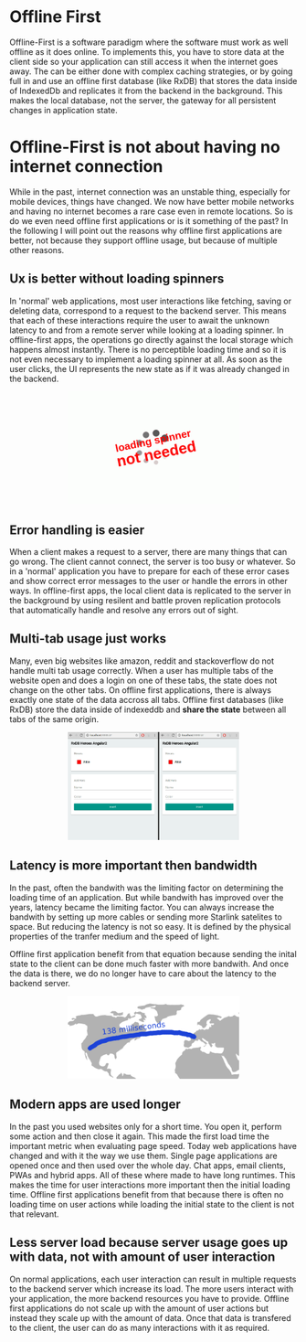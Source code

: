 # Offline First

Offline-First is a software paradigm where the software must work as well offline as it does online.
To implements this, you have to store data at the client side so your application can still access it when the internet goes away.
The can be either done with complex caching strategies, or by going full in and use an offline first database (like RxDB) that stores the data inside of IndexedDb and replicates it from the backend in the background. This makes the local database, not the server, the gateway for all persistent changes in application state.

# Offline-First is not about having no internet connection

While in the past, internet connection was an unstable thing, especially for mobile devices, things have changed. We now have better mobile networks and having no internet becomes a rare case even in remote locations.
So is do we even need offline first applications or is it something of the past? In the following I will point out the reasons why offline first applications are better, not because they support offline usage, but because of multiple other reasons.

## Ux is better without loading spinners

In 'normal' web applications, most user interactions like fetching, saving or deleting data, correspond to a request to the backend server. This means that each of these interactions require the user to await the unknown latency to and from a remote server while looking at a loading spinner.
In offline-first apps, the operations go directly against the local storage which happens almost instantly. There is no perceptible loading time and so it is not even necessary to implement a loading spinner at all. As soon as the user clicks, the UI represents the new state as if it was already changed in the backend.

<p align="center">
  <img src="./files/loading-spinner-not-needed.gif" alt="loading spinner not needed" width="300" />
</p>

## Error handling is easier

When a client makes a request to a server, there are many things that can go wrong. The client cannot connect, the server is too busy or whatever. So in a 'normal' application you have to prepare for each of these error cases and show correct error messages to the user or handle the errors in other ways.
In offline-first apps, the local client data is replicated to the server in the background by using resilent and battle proven replication protocols that automatically handle and resolve any errors out of sight.

## Multi-tab usage just works

Many, even big websites like amazon, reddit and stackoverflow do not handle multi tab usage correctly. When a user has multiple tabs of the website open and does a login on one of these tabs, the state does not change on the other tabs.
On offline first applications, there is always exactly one state of the data accross all tabs. Offline first databases (like RxDB) store the data inside of indexeddb and **share the state** between all tabs of the same origin.

<p align="center">
  <img src="./files/multiwindow.gif" alt="RxDB multi tab" width="300" />
</p>

## Latency is more important then bandwidth

In the past, often the bandwith was the limiting factor on determining the loading time of an application.
But while bandwith has improved over the years, latency became the limiting factor.
You can always increase the bandwith by setting up more cables or sending more Starlink satelites to space.
But reducing the latency is not so easy. It is defined by the physical properties of the tranfer medium and the speed of light.

Offline first application benefit from that equation because sending the inital state to the client can be done much faster with more bandwith. And once the data is there, we do no longer have to care about the latency to the backend server.

<p align="center">
  <img src="./files/latency-london-san-franzisco.png" alt="latency london san franzisco" width="300" />
</p>



## Modern apps are used longer

In the past you used websites only for a short time. You open it, perform some action and then close it again. This made the first load time the important metric when evaluating page speed.
Today web applications have changed and with it the way we use them. Single page applications are opened once and then used over the whole day. Chat apps, email clients, PWAs and hybrid apps. All of these where made to have long runtimes.
This makes the time for user interactions more important then the initial loading time. Offline first applications benefit from that because there is often no loading time on user actions while loading the initial state to the client is not that relevant.

## Less server load because server usage goes up with data, not with amount of user interaction

On normal applications, each user interaction can result in multiple requests to the backend server which increase its load.
The more users interact with your application, the more backend resources you have to provide.
Offline first applications do not scale up with the amount of user actions but instead they scale up with the amount of data. Once that data is transfered to the client, the user can do as many interactions with it as required.
